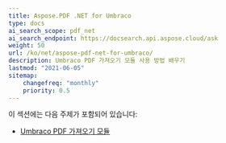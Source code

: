 ```yaml
---
title: Aspose.PDF .NET for Umbraco
type: docs
ai_search_scope: pdf_net
ai_search_endpoint: https://docsearch.api.aspose.cloud/ask
weight: 50
url: /ko/net/aspose-pdf-net-for-umbraco/
description: Umbraco PDF 가져오기 모듈 사용 방법 배우기
lastmod: "2021-06-05"
sitemap:
    changefreq: "monthly"
    priority: 0.5
---
```

이 섹션에는 다음 주제가 포함되어 있습니다:

- [Umbraco PDF 가져오기 모듈](/pdf/net/umbraco-pdf-import-module/)
